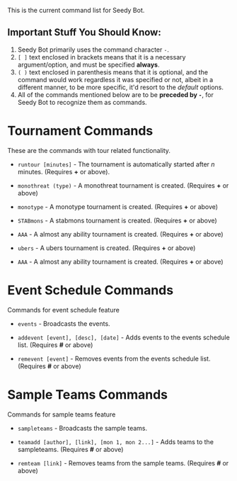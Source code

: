 This is the current command list for Seedy Bot.

Important Stuff You Should Know:
--------------------------------

1. Seedy Bot primarily uses the command character `-`.
2. `[ ]` text enclosed in brackets means that it is a necessary argument/option, and must be specified **always**.
3. `( )` text enclosed in parenthesis means that it is optional, and the command would work regardless it was specified or not, albeit in a different manner, to be more specific, it'd resort to the _default_ options.
4. All of the commands mentioned below are to be **preceded by `-`**, for Seedy Bot to recognize them as commands.

Tournament Commands
=============

These are the commands with tour related functionality. 

- `runtour [minutes]` - The tournament is automatically started after _n_ minutes. (Requires **+** or above). 

- `monothreat (type)` - A monothreat tournament is created. (Requires **+** or above)

- `monotype` - A monotype tournament is created. (Requires **+** or above) 

- `STABmons` - A stabmons tournament is created. (Requires **+** or above)

- `AAA` - A almost any ability tournament is created. (Requires **+** or above)

- `ubers` - A ubers tournament is created. (Requires **+** or above)

- `AAA` - A almost any ability tournament is created. (Requires **+** or above)

Event Schedule Commands
==============

Commands for event schedule feature

- `events` - Broadcasts the events.

- `addevent [event], [desc], [date]` - Adds events to the events schedule list. (Requires **#** or above)

- `remevent [event]` - Removes events from the events schedule list. (Requires **#** or above)

Sample Teams Commands
==============

Commands for sample teams feature

- `sampleteams` - Broadcasts the sample teams.

- `teamadd [author], [link], [mon 1, mon 2...]` - Adds teams to the sampleteams. (Requires **#** or above)

- `remteam [link]` - Removes teams from the sample teams. (Requires **#** or above)









